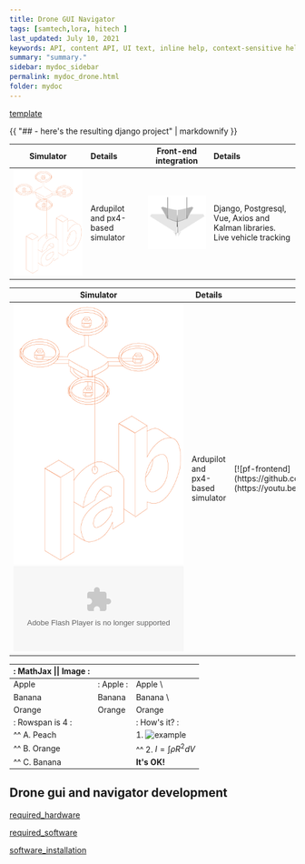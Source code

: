 ```yaml
---
title: Drone GUI Navigator
tags: [samtech,lora, hitech ]
last_updated: July 10, 2021
keywords: API, content API, UI text, inline help, context-sensitive help, popovers, tooltips
summary: "summary."
sidebar: mydoc_sidebar
permalink: mydoc_drone.html
folder: mydoc
---
```


[template](github.com/grantmcconnaughey/cookiecutter-django-vue-graphql-aws)

<div>
{{ "## - here's the resulting django project" | markdownify }}
</div>

<div markdown="1" align="center" >

| Simulator  | Details   | Front-end integration | Details|
| :---: | :--- | :---: | :---|
| [![finalproject](https://github.com/aiegoo/finalproject/blob/master/misc/drone-logo.png)](https://youtu.be/E7Fl_TwEi_I) | Ardupilot and px4-based simulator | [![pf-frontend](https://github.com/aiegoo/finalproject/blob/master/misc/Artboard1.png)](https://youtu.be/8dkMs62s8-w) | Django, Postgresql, Vue, Axios and Kalman libraries. Live vehicle tracking |

</div>

<table>
  <thead>
    <tr>
      <th> Simulator </th>
      <th> Details </th>
      <th> Front-end integration </th>
      <th> Details </th>
    </tr>
  <tbody>
    <tr>
      <td> <img src="https://github.com/aiegoo/finalproject/blob/master/misc/drone-logo.png"> <object> <embed src="https://youtu.be/E7Fl_TwEi_I" type="application/x-shockwave-flash" /> </object> </td>
      <td> Ardupilot and px4-based simulator </td>
      <td> [![pf-frontend](https://github.com/aiegoo/finalproject/blob/master/misc/Artboard1.png)](https://youtu.be/8dkMs62s8-w) </td>
      <td> Django, Postgresql, Vue, Axios and Kalman libraries. Live vehicle tracking </td>
  </tr>
  </tbody>
</table>

| :                   MathJax \|\| Image                 : |||
| :------------ | :-------- | :----------------------------- |
| Apple         | : Apple : | Apple                          \
| Banana        | Banana    | Banana                         \
| Orange        | Orange    | Orange                         |
| :     Rowspan is 4     : || :        How's it?           : |
| ^^     A. Peach          ||    1. ![example][cell-image]   |
| ^^     B. Orange         || ^^ 2. $I = \int \rho R^{2} dV$ |
| ^^     C. Banana         || **It's OK!**                   |

[cell-image]: https://jekyllrb.com/img/octojekyll.png "An exemplary image"


## Drone gui and navigator development

[required_hardware](https://github.com/aiegoo/_mydrone/wiki/Required-Hardware)

[required_software](https://github.com/aiegoo/_mydrone/wiki/Required-Software)

[software_installation](https://github.com/aiegoo/_mydrone/wiki/Software-Installation)

